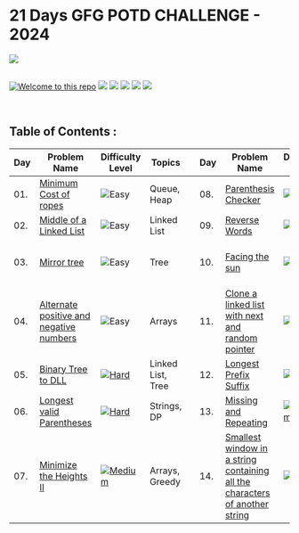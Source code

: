 # 21 Days GFG POTD CHALLENGE - 2024

[![](https://img.shields.io/badge/Author⭐-neyhere07-darkgreen.svg)](https://github.com/neyhere07) <br><br>

[![Welcome to this repo](https://img.shields.io/badge/Welcome.to.this.repo-blue.svg?style=flat&logo=github)](https://github.com/neyhere07)
![](https://img.shields.io/badge/Programming_Language-Java-blue.svg)
![](https://img.shields.io/badge/Status-Work.in.Progress-blue.svg)
[![](https://img.shields.io/github/license/neyhere07/21-Days-GFG-POTD-Challenge-2024.svg?style=plastic)](https://github.com/neyhere07/21-Days-GFG-POTD-Challenge-2024)
[![](https://img.shields.io/github/languages/code-size/neyhere07/21-Days-GFG-POTD-Challenge-2024.svg?style=plastic)](https://github.com/neyhere07s/21-Days-GFG-POTD-Challenge-2024)
[![](https://img.shields.io/github/languages/top/neyhere07/21-Days-GFG-POTD-Challenge-2024.svg?style=plastic)](https://github.com/neyhere07/21-Days-GFG-POTD-Challenge-2024)
<p>&nbsp;</p>

<h2>Table of Contents :</h2>

|Day  | Problem Name |Difficulty Level| Topics | | Day  | Problem Name | Difficulty Level | Topics | | Day  | Problem Name | Difficulty Level | Topics |
|-----|--------------|-----------------|-------|--|-----|--------------|------------------|--------|--|------|-------------|------------------|--------|
| 01. |[Minimum Cost of ropes](https://www.geeksforgeeks.org/problems/minimum-cost-of-ropes-1587115620/1)| ![Easy](https://img.shields.io/badge/Easy-Green?style=flat) | Queue, Heap | | 08. |[Parenthesis Checker](https://www.geeksforgeeks.org/problems/parenthesis-checker2744/1)| ![Easy](https://img.shields.io/badge/Easy-Green?style=flat) | String, Stack | | 15. |[Palindrome Linked List](https://www.geeksforgeeks.org/problems/check-if-linked-list-is-pallindrome/1)| [![Medium](https://badge.ttsalpha.com/api?status=Medium&color=orange)](https://example.com) | Linked List, Palindrome |
| 02. |[Middle of a Linked List](https://www.geeksforgeeks.org/problems/finding-middle-element-in-a-linked-list/1)| ![Easy](https://img.shields.io/badge/Easy-Green?style=flat) | Linked List | | 09. | [Reverse Words](https://www.geeksforgeeks.org/problems/reverse-words-in-a-given-string5459/1) | ![Easy](https://img.shields.io/badge/Easy-Green?style=flat) | Strings | | 16. |[Roof Top](https://www.geeksforgeeks.org/problems/roof-top-1587115621/1) | ![Easy](https://img.shields.io/badge/Easy-Green?style=flat) | Arrays, Searching | 
| 03. |[Mirror tree](https://www.geeksforgeeks.org/problems/mirror-tree/1)| ![Easy](https://img.shields.io/badge/Easy-Green?style=flat) | Tree | | 10. |[Facing the sun](https://www.geeksforgeeks.org/problems/facing-the-sun2126/1)| ![Easy](https://img.shields.io/badge/Easy-Green?style=flat) | Arrays, Searching | | 17. |[K Sized Subarray Maximum](https://www.geeksforgeeks.org/problems/maximum-of-all-subarrays-of-size-k3101/1) | [![Medium](https://badge.ttsalpha.com/api?status=Medium&color=orange)](https://example.com) | Sliding Window, Arrays, Queue |
| 04. |[Alternate positive and negative numbers](https://www.geeksforgeeks.org/problems/array-of-alternate-ve-and-ve-nos1401/1)| ![Easy](https://img.shields.io/badge/Easy-Green?style=flat) | Arrays | | 11. |[Clone a linked list with next and random pointer](https://www.geeksforgeeks.org/problems/clone-a-linked-list-with-next-and-random-pointer/1)| [![Hard](https://badge.ttsalpha.com/api?status=Hard&color=red)](https://example.com) | Linked List | | 18. |[Minimal Cost](https://www.geeksforgeeks.org/problems/minimal-cost/1) | [![Medium](https://badge.ttsalpha.com/api?status=Medium&color=orange)](https://example.com) | DP, Arrays |
| 05. |[Binary Tree to DLL](https://www.geeksforgeeks.org/problems/binary-tree-to-dll/1)| [![Hard](https://badge.ttsalpha.com/api?status=Hard&color=red)](https://example.com) | Linked List,  Tree | | 12. |[Longest Prefix Suffix](https://www.geeksforgeeks.org/problems/longest-prefix-suffix2527/1)| [![Hard](https://badge.ttsalpha.com/api?status=Hard&color=red)](https://example.com) | Strings | | 19. |[Total count](https://www.geeksforgeeks.org/problems/total-count2415/1)| ![Easy](https://img.shields.io/badge/Easy-Green?style=flat) | Arrays |
| 06. |[Longest valid Parentheses](https://www.geeksforgeeks.org/problems/longest-valid-parentheses5657/1)| [![Hard](https://badge.ttsalpha.com/api?status=Hard&color=red)](https://example.com) | Strings, DP | | 13. |[Missing and Repeating](https://www.geeksforgeeks.org/problems/find-missing-and-repeating2512/1)| [![Medium](https://badge.ttsalpha.com/api?status=Medium&color=orange)](https://example.com) | Arrays | | 20. |[Merge two BST's](https://www.geeksforgeeks.org/problems/merge-two-bst-s/1)| [![Medium](https://badge.ttsalpha.com/api?status=Medium&color=orange)](https://example.com) | Binary Tree, Tree |
| 07. |[Minimize the Heights II](https://www.geeksforgeeks.org/problems/minimize-the-heights3351/1)| [![Medium](https://badge.ttsalpha.com/api?status=Medium&color=orange)](https://example.com) | Arrays, Greedy | | 14. |[Smallest window in a string containing all the characters of another string](https://www.geeksforgeeks.org/problems/smallest-window-in-a-string-containing-all-the-characters-of-another-string-1587115621/1)| [![Hard](https://badge.ttsalpha.com/api?status=Hard&color=red)](https://example.com) | Sliding Window, Hash, Strings, DP | | 21. |[Multiply two linked lists](https://www.geeksforgeeks.org/problems/multiply-two-linked-lists/1) | ![Easy](https://img.shields.io/badge/Easy-Green?style=flat) | Linked List |
